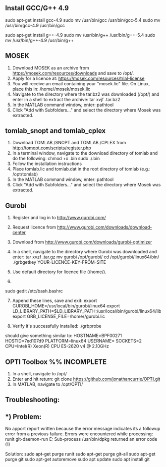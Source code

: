 Install GCC/G++ 4.9
---------------
sudo apt-get install gcc-4.9
sudo mv /usr/bin/gcc /usr/bin/gcc-5.4
sudo mv /usr/bin/gcc-4.9 /usr/bin/gcc

sudo apt-get install g++-4.9
sudo mv /usr/bin/g++ /usr/bin/g++-5.4
sudo mv /usr/bin/g++-4.9 /usr/bin/g++

MOSEK
-----

1) Download MOSEK as an archive from https://mosek.com/resources/downloads and save to /opt/. 
2) Apply for a licence at: https://mosek.com/resources/trial-license
3) You will receive an email containing your "mosek.lic" file. On Linux, place this in:
/home/<userid>/mosek/mosek.lic
4) Navigate to the directory where the tar.bz2 was downloaded (/opt/) and enter in a shell to extract the archive:
tar xvjf <filename>.tar.bz2
5) In the MATLAB command window, enter: 
pathtool
6) Click "Add with Subfolders..." and select the directory where Mosek was extracted.

tomlab_snopt and tomlab_cplex
------------
1) Download TOMLAB /SNOPT and TOMLAB /CPLEX from http://tomopt.com/scripts/register.php
2) In a terminal window, navigate to the download directory of tomlab and do the following:
chmod +x <filename>.bin
sudo ./<filename>.bin
3) Follow the installation instructions
4) Place tomlab.lic and tomlab.dat in the root directory of tomlab (e.g.: /opt/tomlab)
5) In the MATLAB command window, enter: 
pathtool
6) Click "Add with Subfolders..." and select the directory where Mosek was extracted.

Gurobi
------
1) Register and log in to http://www.gurobi.com/
2) Request licence from http://www.gurobi.com/downloads/download-center
3) Download from http://www.gurobi.com/downloads/gurobi-optimizer
4) In a shell, navigate to the directory where Gurobi was downloaded and enter:
tar xvzf <archive>.tar.gz
mv gurobi<ver> /opt/gurobi<ver>/
cd /opt/gurobi<ver>/linux64/bin/
./grbgetkey YOUR-LICENCE-KEY-FROM-SITE

5) Use default directory for licence file (/home/<userid>).
6) 
sudo gedit /etc/bash.bashrc

7) Append these lines, save and exit:
export GUROBI_HOME=/usr/local/bin/gurobi<ver>/linux64
export LD_LIBRARY_PATH=$LD_LIBRARY_PATH:/usr/local/bin/gurobi<ver>/linux64/lib
export GRB_LICENSE_FILE=/home/<userid>/gurobi.lic

8) Verify it's successfully installed:
./grbprobe

should give something similar to:
HOSTNAME=BPF00271
HOSTID=7ed107d9
PLATFORM=linux64
USERNAME=<userid>
SOCKETS=2
CPU=Intel(R) Xeon(R) CPU E5-2620 v4 @ 2.10GHz




OPTI Toolbox %% INCOMPLETE
------------
1) In a shell, navigate to /opt/
2) Enter and hit return: 
git clone https://github.com/jonathancurrie/OPTI.git
3) In MATLAB, navigate to /opt/OPTI/




Troubleshooting:
----------------

*) Problem:
-----------
 No apport report written because the error message indicates its a followup error from a previous failure.
                          Errors were encountered while processing:
 runit
 git-daemon-run
E: Sub-process /usr/bin/dpkg returned an error code (1)

Solution:
sudo apt-get purge runit
sudo apt-get purge git-all
sudo apt-get purge git
sudo apt-get autoremove
sudo apt update
sudo apt install git


